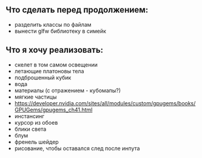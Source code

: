 ## Что сделать перед продолжением:
- разделить классы по файлам
- вынести glfw библиотеку в симейк
## Что я хочу реализовать:
- скелет в том самом освещении
- летающие платоновы тела
- подброшенный кубик
- вода
- материалы (с отражением - кубомапы?)
- мягкие частицы
- https://developer.nvidia.com/sites/all/modules/custom/gpugems/books/GPUGems/gpugems_ch41.html
- инстансинг
- курсор из обоев
- блики света
- блум
- френель шейдер
- рисование, чтобы оставался след после инпута